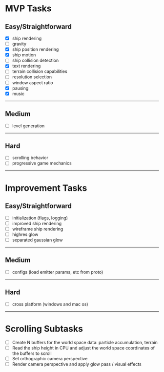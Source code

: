 # MVP Tasks
## Easy/Straightforward
- [x] ship rendering
- [ ] gravity
- [x] ship position rendering 
- [x] ship motion
- [ ] ship collision detection 
- [x] text rendering
- [ ] terrain collision capabilities
- [ ] resolution selection
- [ ] window aspect ratio
- [x] pausing 
- [x] music
---
## Medium
- [ ] level generation
---
## Hard
- [ ] scrolling behavior
- [ ] progressive game mechanics
---

# Improvement Tasks
## Easy/Straightforward
- [ ] initialization (flags, logging)
- [ ] improved ship rendering
- [ ] wireframe ship rendering
- [ ] highres glow
- [ ] separated gaussian glow
---
## Medium
- [ ] configs (load emitter params, etc from proto)
---
## Hard
- [ ] cross platform (windows and mac os)
---


# Scrolling Subtasks
- [ ] Create N buffers for the world space data: particle accumulation, terrain
- [ ] Read the ship height in CPU and adjust the world space coordinates of the buffers to scroll
- [ ] Set orthographic camera perspective
- [ ] Render camera perspective and apply glow pass / visual effects